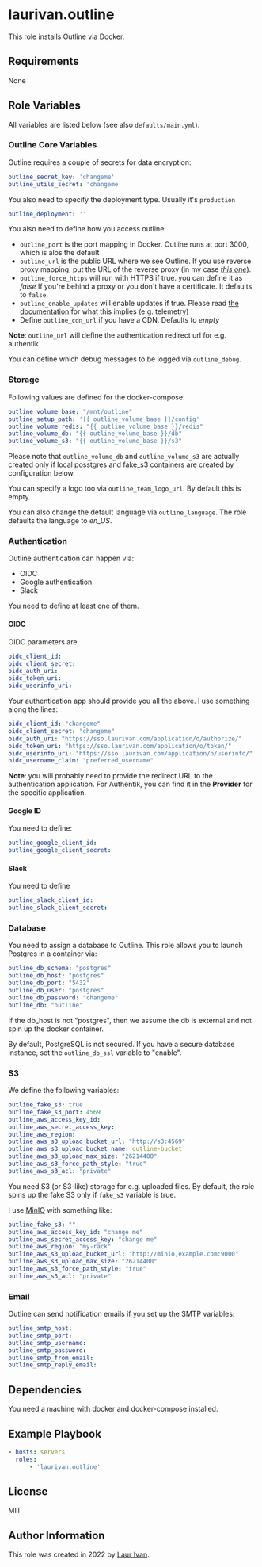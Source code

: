 # laurivan.outline

This role installs Outline via Docker.

## Requirements

None

## Role Variables

All variables are listed below (see also `defaults/main.yml`).

### Outline Core Variables

Outline requires a couple of secrets for data encryption:

```yml
outline_secret_key: 'changeme'
outline_utils_secret: 'changeme'
```

You also need to specify the deployment type. Usually it's `production`

```yml
outline_deployment: ''
```

You also need to define how you access outline:

- `outline_port` is the port mapping in Docker. Outline runs at port 3000, which is alos the default
- `outline_url` is the public URL where we see Outline. If you use reverse proxy mapping, put the URL of the reverse proxy (in my case *[this one](https://wiki.home.laurivan.com)*).
- `outline_force_https` will run with HTTPS if true. you can define it as *false* If you're behind a proxy or you don't have a certificate. It defaults to `false`.
- `outline_enable_updates` will enable updates if true. Please read [the documentation](https://app.getoutline.com/s/770a97da-13e5-401e-9f8a-37949c19f97e/) for what this implies (e.g. telemetry)
- Define `outline_cdn_url` if you have a CDN. Defaults to *empty*

**Note**: `outline_url` will define the authentication redirect url for e.g. authentik

You can define which debug messages to be logged via `outline_debug`.

### Storage

Following values are defined for the docker-compose:

```yml
outline_volume_base: "/mnt/outline"
outline_setup_path: '{{ outline_volume_base }}/config'
outline_volume_redis: "{{ outline_volume_base }}/redis"
outline_volume_db: "{{ outline_volume_base }}/db"
outline_volume_s3: "{{ outline_volume_base }}/s3"
```

Please note that `outline_volume_db` and `outline_volume_s3` are actually created only if local posstgres and fake_s3 containers are created by configuration below.

You can specify a logo too via `outline_team_logo_url`. By default this is empty.

You can also change the default language via `outline_language`. The role defaults the language to *en_US*.

### Authentication

Outline authentication can happen via:

- OIDC
- Google authentication
- Slack

You need to define at least one of them.

#### OIDC

OIDC parameters are

```yml
oidc_client_id:
oidc_client_secret:
oidc_auth_uri:
oidc_token_uri:
oidc_userinfo_uri:
```

Your authentication app should provide you all the above. I use something along the lines:

```yml
oidc_client_id: "changeme"
oidc_client_secret: "changeme"
oidc_auth_uri: "https://sso.laurivan.com/application/o/authorize/"
oidc_token_uri: "https://sso.laurivan.com/application/o/token/"
oidc_userinfo_uri: "https://sso.laurivan.com/application/o/userinfo/"
oidc_username_claim: "preferred_username"
```

**Note**: you will probably need to provide the redirect URL to the authentication application. For Authentik, you can find it in the **Provider** for the specific application.

#### Google ID

You need to define:

```yml
outline_google_client_id:
outline_google_client_secret:
```

#### Slack

You need to define

```yml
outline_slack_client_id:
outline_slack_client_secret:
```

### Database

You need to assign a database to Outline. This role allows you to launch Postgres in a container via:

```yml
outline_db_schema: "postgres"
outline_db_host: "postgres"
outline_db_port: "5432"
outline_db_user: "postgres"
outline_db_password: "changeme"
outline_db: "outline"
```

If the db_host is not "postgres", then we assume the db is external and not spin up the docker container.

By default, PostgreSQL is not secured. If you have a secure database instance, set the `outline_db_ssl` variable to "enable".

### S3

We define the following variables:

```yml
outline_fake_s3: true
outline_fake_s3_port: 4569
outline_aws_access_key_id:
outline_aws_secret_access_key:
outline_aws_region:
outline_aws_s3_upload_bucket_url: "http://s3:4569"
outline_aws_s3_upload_bucket_name: outline-bucket
outline_aws_s3_upload_max_size: "26214400"
outline_aws_s3_force_path_style: "true"
outline_aws_s3_acl: "private"
```

You need S3 (or S3-like) storage for e.g. uploaded files. By default, the role spins up the fake S3 only if `fake_s3` variable is true.

I use [MinIO](https://min.io/) with something like:

```yml
outline_fake_s3: ""
outline_aws_access_key_id: "change me"
outline_aws_secret_access_key: "change me"
outline_aws_region: "my-rack"
outline_aws_s3_upload_bucket_url: "http://minio,example.com:9000"
outline_aws_s3_upload_max_size: "26214400"
outline_aws_s3_force_path_style: "true"
outline_aws_s3_acl: "private"
```

### Email

Outline can send notification emails if you set up the SMTP variables:

```yml
outline_smtp_host:
outline_smtp_port:
outline_smtp_username:
outline_smtp_password:
outline_smtp_from_email:
outline_smtp_reply_email:
```

## Dependencies

You need a machine with docker and docker-compose installed.

## Example Playbook

```yml
- hosts: servers
  roles:
      - 'laurivan.outline'
```

## License

MIT

## Author Information

This role was created in 2022 by [Laur Ivan](https://www.laurivan.com).
